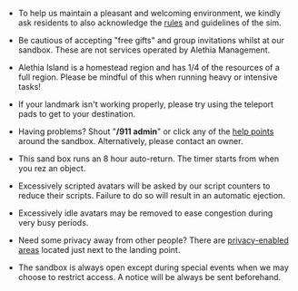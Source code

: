 * To help us maintain a pleasant and welcoming environment, we kindly ask residents to also acknowledge the [rules](./sandbox/rules) and guidelines of the sim.

* Be cautious of accepting "free gifts" and group invitations whilst at our sandbox. These are not services operated by Alethia Management.

* Alethia Island is a homestead region and has 1/4 of the resources of a full region. Please be mindful of this when running heavy or intensive tasks!

* If your landmark isn't working properly, please try using the teleport pads to get to your destination.

* Having problems? Shout "**/911 admin**" or click any of the [help points](./sandbox/help/help-points) around the sandbox. Alternatively, please contact an owner.

* This sand box runs an 8 hour auto-return. The timer starts from when you rez an object.

* Excessively scripted avatars will be asked by our script counters to reduce their scripts. Failure to do so will result in an automatic ejection.

* Excessively idle avatars may be removed to ease congestion during very busy periods.

* Need some privacy away from other people? There are [privacy-enabled areas](./sandbox/areas/privacy) located just next to the landing point.

* The sandbox is always open except during special events when we may choose to restrict access. A notice will be always be sent beforehand.
